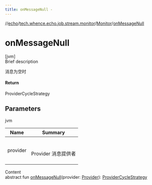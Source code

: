 ```yaml
---
title: onMessageNull -
---
```

//[echo](../../index.md)/[tech.whence.echo.job.stream.monitor](../index.md)/[Monitor](index.md)/[onMessageNull](on-message-null.md)



# onMessageNull  
[jvm]  
Brief description  


消息为空时



#### Return  


ProviderCycleStrategy



## Parameters  
  
jvm  
  
|  Name|  Summary| 
|---|---|
| provider| <br><br>Provider 消息提供者<br><br>
  
  
Content  
abstract fun [onMessageNull](on-message-null.md)(provider: [Provider](../../tech.whence.echo.job.stream.provider/-provider/index.md)): [ProviderCycleStrategy](../-provider-cycle-strategy/index.md)  



